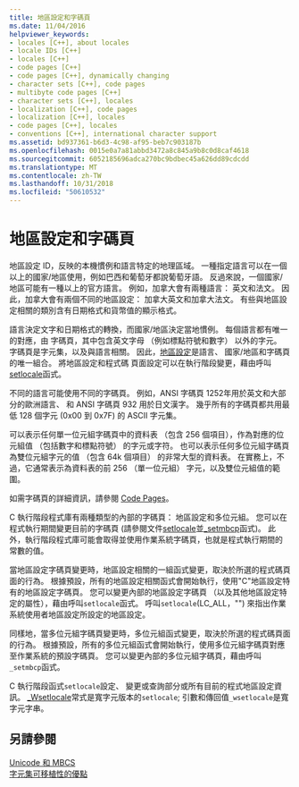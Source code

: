```yaml
---
title: 地區設定和字碼頁
ms.date: 11/04/2016
helpviewer_keywords:
- locales [C++], about locales
- locale IDs [C++]
- locales [C++]
- code pages [C++]
- code pages [C++], dynamically changing
- character sets [C++], code pages
- multibyte code pages [C++]
- character sets [C++], locales
- localization [C++], code pages
- localization [C++], locales
- code pages [C++], locales
- conventions [C++], international character support
ms.assetid: bd937361-b6d3-4c98-af95-beb7c903187b
ms.openlocfilehash: 0015e0a7a81abbd3472a8c845a9b8c0d8caf4618
ms.sourcegitcommit: 6052185696adca270bc9bdbec45a626dd89cdcdd
ms.translationtype: MT
ms.contentlocale: zh-TW
ms.lasthandoff: 10/31/2018
ms.locfileid: "50610532"
---
```

# <a name="locales-and-code-pages"></a>地區設定和字碼頁

地區設定 ID，反映的本機慣例和語言特定的地理區域。 一種指定語言可以在一個以上的國家/地區使用，例如巴西和葡萄牙都說葡萄牙語。 反過來說，一個國家/地區可能有一種以上的官方語言。 例如，加拿大會有兩種語言： 英文和法文。 因此，加拿大會有兩個不同的地區設定： 加拿大英文和加拿大法文。 有些與地區設定相關的類別含有日期格式和貨幣值的顯示格式。

語言決定文字和日期格式的轉換，而國家/地區決定當地慣例。 每個語言都有唯一的對應，由 字碼頁，其中包含英文字母 （例如標點符號和數字） 以外的字元。 字碼頁是字元集，以及與語言相關。 因此，[地區設定](../c-runtime-library/locale.md)是語言、 國家/地區和字碼頁的唯一組合。 將地區設定和程式碼 頁面設定可以在執行階段變更，藉由呼叫[setlocale](../c-runtime-library/reference/setlocale-wsetlocale.md)函式。

不同的語言可能使用不同的字碼頁。 例如，ANSI 字碼頁 1252年用於英文和大部分的歐洲語言、 和 ANSI 字碼頁 932 用於日文漢字。 幾乎所有的字碼頁都共用最低 128 個字元 (0x00 到 0x7F) 的 ASCII 字元集。

可以表示任何單一位元組字碼頁中的資料表 （包含 256 個項目），作為對應的位元組值 （包括數字和標點符號） 的字元或字符。 也可以表示任何多位元組字碼頁為雙位元組字元的值 （包含 64k 個項目） 的非常大型的資料表。 在實務上，不過，它通常表示為資料表的前 256 （單一位元組） 字元，以及雙位元組值的範圍。

如需字碼頁的詳細資訊，請參閱 [Code Pages](../c-runtime-library/code-pages.md)。

C 執行階段程式庫有兩種類型的內部的字碼頁： 地區設定和多位元組。 您可以在程式執行期間變更目前的字碼頁 (請參閱文件[setlocale](../c-runtime-library/reference/setlocale-wsetlocale.md)並[_setmbcp](../c-runtime-library/reference/setmbcp.md)函式)。 此外，執行階段程式庫可能會取得並使用作業系統字碼頁，也就是程式執行期間的 常數的值。

當地區設定字碼頁變更時，地區設定相關的一組函式變更，取決於所選的程式碼頁面的行為。 根據預設，所有的地區設定相關函式會開始執行，使用"C"地區設定特有的地區設定字碼頁。 您可以變更內部的地區設定字碼頁 （以及其他地區設定特定的屬性），藉由呼叫`setlocale`函式。 呼叫`setlocale`(LC_ALL，"") 來指出作業系統使用者地區設定所設定的地區設定。

同樣地，當多位元組字碼頁變更時，多位元組函式變更，取決於所選的程式碼頁面的行為。 根據預設，所有的多位元組函式會開始執行，使用多位元組字碼頁對應至作業系統的預設字碼頁。 您可以變更內部的多位元組字碼頁，藉由呼叫`_setmbcp`函式。

C 執行階段函式`setlocale`設定、 變更或查詢部分或所有目前的程式地區設定資訊。 [_Wsetlocale](../c-runtime-library/reference/setlocale-wsetlocale.md)常式是寬字元版本的`setlocale`; 引數和傳回值`_wsetlocale`是寬字元字串。

## <a name="see-also"></a>另請參閱

[Unicode 和 MBCS](../text/unicode-and-mbcs.md)<br/>
[字元集可移植性的優點](../text/benefits-of-character-set-portability.md)
